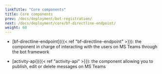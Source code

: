 ```yaml
---
linkTitle: "Core components"
title: Core components
prev: /docs/deployment/bot-registration/
next: /docs/deployment/core/bf-directline-endpoint/
weight: 60
---
```



* [bf-directline-endpoint]({{< ref "bf-directline-endpoint" >}}): the component in charge of interacting with the users on MS Teams through the bot framework

* [activity-api]({{< ref "activity-api" >}}): the component allowing you to publish, edit or delete messages on MS Teams
